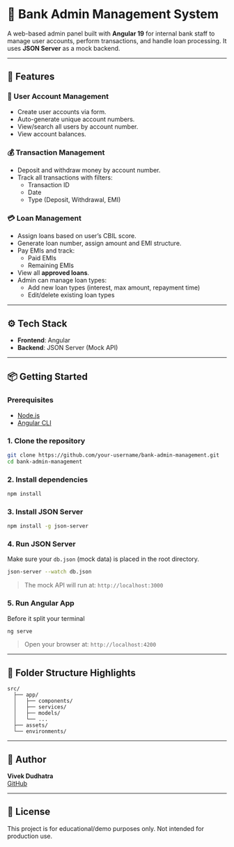 # 🏦 Bank Admin Management System

A web-based admin panel built with **Angular 19** for internal bank staff to manage user accounts, perform transactions, and handle loan processing. It uses **JSON Server** as a mock backend.

---

## 🚀 Features

### 👤 User Account Management
- Create user accounts via form.
- Auto-generate unique account numbers.
- View/search all users by account number.
- View account balances.

### 💰 Transaction Management
- Deposit and withdraw money by account number.
- Track all transactions with filters:
  - Transaction ID
  - Date
  - Type (Deposit, Withdrawal, EMI)

### 💳 Loan Management
- Assign loans based on user’s CBIL score.
- Generate loan number, assign amount and EMI structure.
- Pay EMIs and track:
  - Paid EMIs
  - Remaining EMIs
- View all **approved loans**.
- Admin can manage loan types:
  - Add new loan types (interest, max amount, repayment time)
  - Edit/delete existing loan types

---

## ⚙️ Tech Stack

- **Frontend**: Angular
- **Backend**: JSON Server (Mock API)

---

## 📦 Getting Started

### Prerequisites

- [Node.js](https://nodejs.org/)
- [Angular CLI](https://angular.io/cli)

### 1. Clone the repository

```bash
git clone https://github.com/your-username/bank-admin-management.git
cd bank-admin-management
```

### 2. Install dependencies

```bash
npm install
```

### 3. Install JSON Server

```bash
npm install -g json-server
```

### 4. Run JSON Server

Make sure your `db.json` (mock data) is placed in the root directory.

```bash
json-server --watch db.json
```

> The mock API will run at: `http://localhost:3000`

### 5. Run Angular App

Before it split your terminal

```bash
ng serve
```

> Open your browser at: `http://localhost:4200`

---

## 📁 Folder Structure Highlights

```
src/
  ├── app/
  │   ├── components/
  │   ├── services/
  │   ├── models/
  │   └── ...
  ├── assets/
  └── environments/
```

---

## 📌 Author

**Vivek Dudhatra**  
[GitHub](https://github.com/vivek1384)

---

## 📝 License

This project is for educational/demo purposes only. Not intended for production use.

